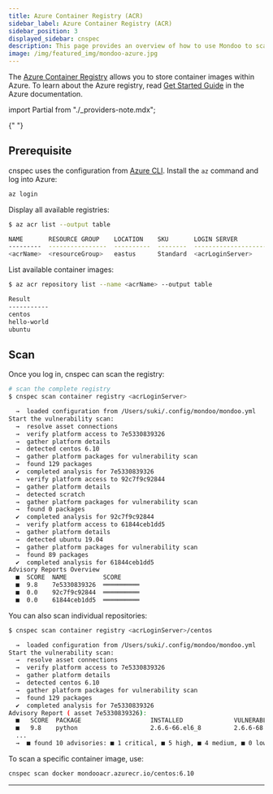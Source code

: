 ```yaml
---
title: Azure Container Registry (ACR)
sidebar_label: Azure Container Registry (ACR)
sidebar_position: 3
displayed_sidebar: cnspec
description: This page provides an overview of how to use Mondoo to scan Azure Container Registry for vulnerabilities in your containers.
image: /img/featured_img/mondoo-azure.jpg
---
```


The [Azure Container Registry](https://azure.microsoft.com/en-us/products/container-registry/) allows you to store container images within Azure. To learn about the Azure registry, read [Get Started Guide](https://learn.microsoft.com/en-us/azure/container-registry/container-registry-get-started-docker-cli?tabs=azure-cli) in the Azure documentation.

<!-- prettier-ignore -->
import Partial from "./_providers-note.mdx";

<Partial />{" "}

## Prerequisite

cnspec uses the configuration from [Azure CLI](https://learn.microsoft.com/en-us/cli/azure/install-azure-cli?view=azure-cli-latest). Install the `az` command and log into Azure:

```bash
az login
```

Display all available registries:

```bash
$ az acr list --output table

NAME       RESOURCE GROUP    LOCATION    SKU       LOGIN SERVER
---------  ----------------  ----------  --------  --------------------
<acrName>  <resourceGroup>   eastus      Standard  <acrLoginServer>
```

List available container images:

```bash
$ az acr repository list --name <acrName> --output table

Result
-----------
centos
hello-world
ubuntu
```

## Scan

Once you log in, cnspec can scan the registry:

```bash
# scan the complete registry
$ cnspec scan container registry <acrLoginServer>

  →  loaded configuration from /Users/suki/.config/mondoo/mondoo.yml
Start the vulnerability scan:
  →  resolve asset connections
  →  verify platform access to 7e5330839326
  →  gather platform details
  →  detected centos 6.10
  →  gather platform packages for vulnerability scan
  →  found 129 packages
  ✔  completed analysis for 7e5330839326
  →  verify platform access to 92c7f9c92844
  →  gather platform details
  →  detected scratch
  →  gather platform packages for vulnerability scan
  →  found 0 packages
  ✔  completed analysis for 92c7f9c92844
  →  verify platform access to 61844ceb1dd5
  →  gather platform details
  →  detected ubuntu 19.04
  →  gather platform packages for vulnerability scan
  →  found 89 packages
  ✔  completed analysis for 61844ceb1dd5
Advisory Reports Overview
  ■  SCORE  NAME          SCORE
  ■  9.8    7e5330839326  ══════════
  ■  0.0    92c7f9c92844  ══════════
  ■  0.0    61844ceb1dd5  ══════════
```

You can also scan individual repositories:

```bash
$ cnspec scan container registry <acrLoginServer>/centos

  →  loaded configuration from /Users/suki/.config/mondoo/mondoo.yml
Start the vulnerability scan:
  →  resolve asset connections
  →  verify platform access to 7e5330839326
  →  gather platform details
  →  detected centos 6.10
  →  gather platform packages for vulnerability scan
  →  found 129 packages
  ✔  completed analysis for 7e5330839326
Advisory Report ( asset 7e5330839326):
  ■   SCORE  PACKAGE                   INSTALLED              VULNERABLE (<)              AVAILABLE              ADVISORY
  ■   9.8    python                    2.6.6-66.el6_8         2.6.6-68.el6_10             2.6.6-66.el6_8         https://mondoo.app/vuln/CESA-2019%3A1467
  ...
  →  ■ found 10 advisories: ■ 1 critical, ■ 5 high, ■ 4 medium, ■ 0 low, ■ 0 informational, ■ 0 unknown
```

To scan a specific container image, use:

```bash
cnspec scan docker mondooacr.azurecr.io/centos:6.10
```

---

